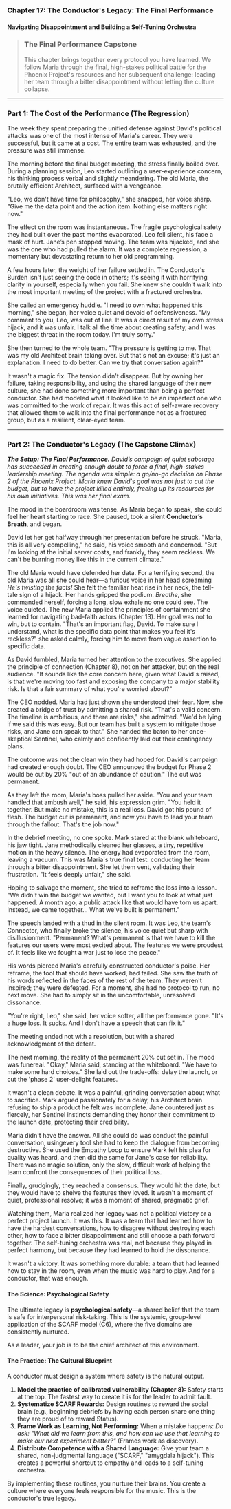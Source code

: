 ### **Chapter 17: The Conductor's Legacy: The Final Performance**
#### Navigating Disappointment and Building a Self-Tuning Orchestra

> ### **The Final Performance Capstone**
>
> This chapter brings together every protocol you have learned. We follow Maria through the final, high-stakes political battle for the Phoenix Project's resources and her subsequent challenge: leading her team through a bitter disappointment without letting the culture collapse.

---
### **Part 1: The Cost of the Performance (The Regression)**

The week they spent preparing the unified defense against David's political attacks was one of the most intense of Maria's career. They were successful, but it came at a cost. The entire team was exhausted, and the pressure was still immense.

The morning before the final budget meeting, the stress finally boiled over. During a planning session, Leo started outlining a user-experience concern, his thinking process verbal and slightly meandering. The old Maria, the brutally efficient Architect, surfaced with a vengeance.

"Leo, we don't have time for philosophy," she snapped, her voice sharp. "Give me the data point and the action item. Nothing else matters right now."

The effect on the room was instantaneous. The fragile psychological safety they had built over the past months evaporated. Leo fell silent, his face a mask of hurt. Jane’s pen stopped moving. The team was hijacked, and she was the one who had pulled the alarm. It was a complete regression, a momentary but devastating return to her old programming.

A few hours later, the weight of her failure settled in. The Conductor's Burden isn't just seeing the code in others; it's seeing it with horrifying clarity in yourself, especially when you fail. She knew she couldn't walk into the most important meeting of the project with a fractured orchestra.

She called an emergency huddle. "I need to own what happened this morning," she began, her voice quiet and devoid of defensiveness. "My comment to you, Leo, was out of line. It was a direct result of my own stress hijack, and it was unfair. I talk all the time about creating safety, and I was the biggest threat in the room today. I'm truly sorry."

She then turned to the whole team. "The pressure is getting to me. That was my old Architect brain taking over. But that's not an excuse; it's just an explanation. I need to do better. Can we try that conversation again?"

It wasn't a magic fix. The tension didn't disappear. But by owning her failure, taking responsibility, and using the shared language of their new culture, she had done something more important than being a perfect conductor. She had modeled what it looked like to be an imperfect one who was committed to the work of repair. It was this act of self-aware recovery that allowed them to walk into the final performance not as a fractured group, but as a resilient, clear-eyed team.

---
### **Part 2: The Conductor's Legacy (The Capstone Climax)**

***The Setup: The Final Performance.*** *David’s campaign of quiet sabotage has succeeded in creating enough doubt to force a final, high-stakes leadership meeting. The agenda was simple: a go/no-go decision on Phase 2 of the Phoenix Project. Maria knew David's goal was not just to cut the budget, but to have the project killed entirely, freeing up its resources for his own initiatives. This was her final exam.*

The mood in the boardroom was tense. As Maria began to speak, she could feel her heart starting to race. She paused, took a silent **Conductor’s Breath**, and began.

David let her get halfway through her presentation before he struck. "Maria, this is all very compelling," he said, his voice smooth and concerned. "But I'm looking at the initial server costs, and frankly, they seem reckless. We can't be burning money like this in the current climate."

The old Maria would have defended her data. For a terrifying second, the old Maria was all she could hear—a furious voice in her head screaming *He's twisting the facts!* She felt the familiar heat rise in her neck, the tell-tale sign of a hijack. Her hands gripped the podium. *Breathe*, she commanded herself, forcing a long, slow exhale no one could see. The voice quieted. The new Maria applied the principles of containment she learned for navigating bad-faith actors (Chapter 13). Her goal was not to win, but to contain. "That's an important flag, David. To make sure I understand, what is the specific data point that makes you feel it's reckless?" she asked calmly, forcing him to move from vague assertion to specific data.

As David fumbled, Maria turned her attention to the executives. She applied the principle of connection (Chapter 8), not on her attacker, but on the real audience. "It sounds like the core concern here, given what David's raised, is that we're moving too fast and exposing the company to a major stability risk. Is that a fair summary of what you're worried about?"

The CEO nodded. Maria had just shown she understood their fear. Now, she created a bridge of trust by admitting a shared risk. "That's a valid concern. The timeline is ambitious, and there are risks," she admitted. "We'd be lying if we said this was easy. But our team has built a system to mitigate those risks, and Jane can speak to that." She handed the baton to her once-skeptical Sentinel, who calmly and confidently laid out their contingency plans.

The outcome was not the clean win they had hoped for. David's campaign had created enough doubt. The CEO announced the budget for Phase 2 would be cut by 20% "out of an abundance of caution." The cut was permanent.

As they left the room, Maria's boss pulled her aside. "You and your team handled that ambush well," he said, his expression grim. "You held it together. But make no mistake, this is a real loss. David got his pound of flesh. The budget cut is permanent, and now you have to lead your team through the fallout. That's the job now."

In the debrief meeting, no one spoke. Mark stared at the blank whiteboard, his jaw tight. Jane methodically cleaned her glasses, a tiny, repetitive motion in the heavy silence. The energy had evaporated from the room, leaving a vacuum. This was Maria's true final test: conducting her team through a bitter disappointment. She let them vent, validating their frustration. "It feels deeply unfair," she said.

Hoping to salvage the moment, she tried to reframe the loss into a lesson. "We didn't win the budget we wanted, but I want you to look at what just happened. A month ago, a public attack like that would have torn us apart. Instead, we came together... What we've built is permanent."

The speech landed with a thud in the silent room. It was Leo, the team's Connector, who finally broke the silence, his voice quiet but sharp with disillusionment. "Permanent? What's permanent is that we have to kill the features our users were most excited about. The features we were proudest of. It feels like we fought a war just to lose the peace."

His words pierced Maria's carefully constructed conductor's poise. Her reframe, the tool that should have worked, had failed. She saw the truth of his words reflected in the faces of the rest of the team. They weren't inspired; they were defeated. For a moment, she had no protocol to run, no next move. She had to simply sit in the uncomfortable, unresolved dissonance.

"You're right, Leo," she said, her voice softer, all the performance gone. "It's a huge loss. It sucks. And I don't have a speech that can fix it."

The meeting ended not with a resolution, but with a shared acknowledgment of the defeat.

The next morning, the reality of the permanent 20% cut set in. The mood was funereal. "Okay," Maria said, standing at the whiteboard. "We have to make some hard choices." She laid out the trade-offs: delay the launch, or cut the 'phase 2' user-delight features.

It wasn't a clean debate. It was a painful, grinding conversation about what to sacrifice. Mark argued passionately for a delay, his Architect brain refusing to ship a product he felt was incomplete. Jane countered just as fiercely, her Sentinel instincts demanding they honor their commitment to the launch date, protecting their credibility.

Maria didn't have the answer. All she could do was conduct the painful conversation, usingevery tool she had to keep the dialogue from becoming destructive. She used the Empathy Loop to ensure Mark felt his plea for quality was heard, and then did the same for Jane's case for reliability. There was no magic solution, only the slow, difficult work of helping the team confront the consequences of their political loss.

Finally, grudgingly, they reached a consensus. They would hit the date, but they would have to shelve the features they loved. It wasn't a moment of quiet, professional resolve; it was a moment of shared, pragmatic grief.

Watching them, Maria realized her legacy was not a political victory or a perfect project launch. It was this. It was a team that had learned how to have the hardest conversations, how to disagree without destroying each other, how to face a bitter disappointment and still choose a path forward together. The self-tuning orchestra was real, not because they played in perfect harmony, but because they had learned to hold the dissonance.

It wasn't a victory. It was something more durable: a team that had learned how to stay in the room, even when the music was hard to play. And for a conductor, that was enough.

#### **The Science: Psychological Safety**

The ultimate legacy is **psychological safety**—a shared belief that the team is safe for interpersonal risk-taking. This is the systemic, group-level application of the SCARF model (C6), where the five domains are consistently nurtured.

As a leader, your job is to be the chief architect of this environment.

#### **The Practice: The Cultural Blueprint**

A conductor must design a system where safety is the natural output.

1.  **Model the practice of calibrated vulnerability (Chapter 8):** Safety starts at the top. The fastest way to create it is for the leader to admit fault.
2.  **Systematize SCARF Rewards:** Design routines to reward the social brain (e.g., beginning debriefs by having each person share one thing they are proud of to reward Status).
3.  **Frame Work as Learning, Not Performing:** When a mistake happens: *Do ask:* *"What did we learn from this, and how can we use that learning to make our next experiment better?"* (Frames work as discovery).
4.  **Distribute Competence with a Shared Language:** Give your team a shared, non-judgmental language ("SCARF," "amygdala hijack"). This creates a powerful shortcut to empathy and leads to a self-tuning orchestra.

By implementing these routines, you nurture their brains. You create a culture where everyone feels responsible for the music. This is the conductor's true legacy.
